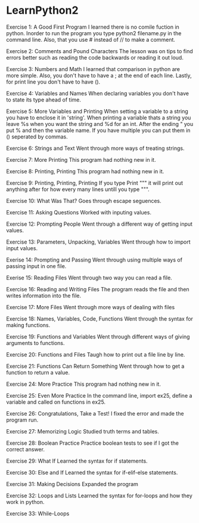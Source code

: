 # LearnPython2 

Exercise 1: A Good First Program
I learned there is no comile fuction in python. Inorder to run the program
you type python2 filename.py in the command line. Also, that you use # 
instead of // to make a comment. 

Exercise 2: Comments and Pound Characters
The lesson was on tips to find errors better such as reading the code 
backwards or reading it out loud. 

Exercise 3: Numbers and Math
I learned that comparison in python are more simple. Also, you don't have 
to have a ; at the end of each line. Lastly, for print line you don't have 
to have (). 

Exercise 4: Variables and Names
When declaring variables you don't have to state its type ahead of time. 

Exercise 5: More Variables and Printing
When setting a variable to a string you have to enclose it in 'string'. 
When printing a variable thats a string you leave %s when you want the 
string and %d for an int. After the ending " you put % and then the 
variable name. If you have multiple you can put them in () seperated by 
commas. 

Exercise 6: Strings and Text
Went through more ways of treating strings.

Exercise 7: More Printing
This program had nothing new in it. 

Exercise 8: Printing, Printing
This program had nothing new in it. 

Exercise 9: Printing, Printing, Printing
If you type Print """ it will print out anything after for how every many lines untill you type """.

Exercise 10: What Was That?
Goes through escape seguences.

Exercise 11: Asking Questions
Worked with inputing values.

Exercise 12: Prompting People
Went through a different way of getting input values.

Exercise 13: Parameters, Unpacking, Variables
Went through how to import input values.

Exerise 14: Prompting and Passing
Went through using multiple ways of passing input in one file.

Exerise 15: Reading Files
Went through two way you can read a file.

Exercise 16: Reading and Writing Files
The program reads the file and then writes information into the file.

Exercise 17: More Files
Went through more ways of dealing with files

Exercise 18: Names, Variables, Code, Functions
Went through the syntax for making functions.

Exercise 19: Functions and Variables
Went through different ways of giving arguments to functions. 

Exercise 20: Functions and Files
Taugh how to print out a file line by line.

Exercise 21: Functions Can Return Something
Went through how to get a function to return a value.

Exercise 24: More Practice 
This program had nothing new in it.

Exercise 25: Even More Practice
In the command line, import ex25, define a variable and called on functions in ex25. 

Exercise 26: Congratulations, Take a Test!
I fixed the error and made the program run.

Exercise 27: Memorizing Logic
Studied truth terms and tables. 

Exercise 28: Boolean Practice
Practice boolean tests to see if I got the correct answer.

Exercise 29: What If
Learned the syntax for if statements. 

Exercise 30: Else and If
Learned the syntax for if-elif-else statements.

Exercise 31: Making Decisions
Expanded the program

Exercise 32: Loops and Lists
Learned the syntax for for-loops and how they work in python.

Exercise 33: While-Loops


